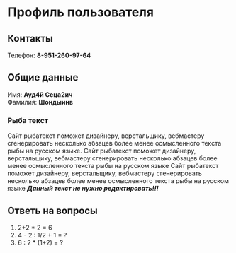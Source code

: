 # Профиль пользователя

## Контакты

Телефон: **8-951-260-97-64**

## Общие данные

Имя: **Ауд4й Сеца2ич**    
Фамилия: **Шондыинв**


### Рыба текст
Сайт рыбатекст поможет дизайнеру, верстальщику, вебмастеру сгенерировать несколько абзацев более менее осмысленного текста рыбы на русском языке.
Сайт рыбатекст поможет дизайнеру, верстальщику, вебмастеру сгенерировать несколько абзацев более менее осмысленного текста рыбы на русском языке
Сайт рыбатекст поможет дизайнеру, верстальщику, вебмастеру сгенерировать несколько абзацев более менее осмысленного текста рыбы на русском языке
***Данный текст не нужно редактировать!!!***

## Ответь на вопросы

1. 2+2 * 2 =  6
2. 4 - 2 : 1/2 + 1 = ?
3. 6 : 2 * (1+2) = ?